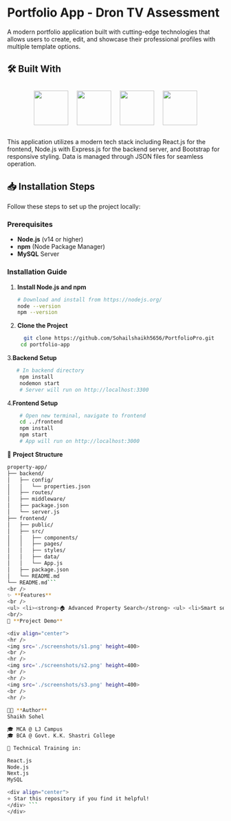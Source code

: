 # Portfolio App - Dron TV Assessment

A modern portfolio application built with cutting-edge technologies that allows users to create, edit, and showcase their professional profiles with multiple template options.

## 🛠️ Built With

<div align="center" style="display: flex; justify-content: center; gap: 20px; flex-wrap: wrap; margin: 30px 0;">
  <img src="https://cdn.jsdelivr.net/gh/devicons/devicon/icons/react/react-original.svg" width="80" height="80" />
  <img src="https://cdn.jsdelivr.net/gh/devicons/devicon/icons/nodejs/nodejs-original.svg" width="80" height="80" />
  <img src="https://cdn.jsdelivr.net/gh/devicons/devicon/icons/express/express-original.svg" width="80" height="80" />
  <img src="https://cdn.jsdelivr.net/gh/devicons/devicon/icons/bootstrap/bootstrap-original.svg" width="80" height="80" />
</div>

This application utilizes a modern tech stack including React.js for the frontend, Node.js with Express.js for the backend server, and Bootstrap for responsive styling. Data is managed through JSON files for seamless operation.
## 📥 Installation Steps

Follow these steps to set up the project locally:

### Prerequisites
- **Node.js** (v14 or higher)
- **npm** (Node Package Manager)
- **MySQL** Server

### Installation Guide

1. **Install Node.js and npm**
   ```bash
   # Download and install from https://nodejs.org/
   node --version
   npm --version
   ```

2. **Clone the Project**
   ```bash
     git clone https://github.com/Sohailshaikh5656/PortfolioPro.git
    cd portfolio-app
   ```

3.**Backend Setup**
```bash
   # In backend directory
    npm install
    nodemon start
    # Server will run on http://localhost:3300
```

4.**Frontend Setup**
```bash
    # Open new terminal, navigate to frontend
    cd ../frontend
    npm install
    npm start
    # App will run on http://localhost:3000
```


📁 **Project Structure**
```bash
property-app/
├── backend/
│   ├── config/
│   │   └── properties.json
│   ├── routes/
│   ├── middleware/
│   ├── package.json
│   └── server.js
├── frontend/
│   ├── public/
│   ├── src/
│   │   ├── components/
│   │   ├── pages/
│   │   ├── styles/
│   │   ├── data/
│   │   └── App.js
│   ├── package.json
│   └── README.md
└── README.md```
<br />
✨ **Features**
<br />
<ul> <li><strong>🏠 Advanced Property Search</strong> <ul> <li>Smart search with location-based filtering</li> <li>Price range and property type filters</li> <li>Bedrooms and bathrooms count filtering</li> <li>Real-time search results</li> </ul> </li> <li><strong>🎨 Modern User Interface</strong> <ul> <li>Clean and intuitive design with Bootstrap</li> <li>Responsive layout for all devices</li> <li>Interactive property cards with hover effects</li> <li>Easy navigation and user-friendly interface</li> </ul> </li> <li><strong>📝 Add Property Form</strong> <ul> <li>Comprehensive property addition form</li> <li>Image upload functionality</li> <li>Form validation and error handling</li> <li>Multiple property type options</li> </ul> </li> <li><strong>⚡ Single Page Application</strong> <ul> <li>Fast and seamless user experience</li> <li>No page reloads during navigation</li> <li>Smooth transitions and animations</li> <li>Optimized performance</li> </ul> </li> <li><strong>📊 Property Management</strong> <ul> <li>View all property listings</li> <li>Edit existing property details</li> <li>Delete property listings</li> <li>Property status management</li> </ul> </li> <li><strong>🔍 Enhanced Filtering</strong> <ul> <li>Multiple filter combinations</li> <li>Sort by price, date, and popularity</li> <li>Save favorite properties</li> <li>Quick view property details</li> </ul> </li> <li><strong>📱 Mobile Responsive</strong> <ul> <li>Optimized for mobile devices</li> <li>Touch-friendly interface</li> <li>Mobile-first design approach</li> <li>Cross-browser compatibility</li> </ul> </li> </ul>
<br/>
📸 **Project Demo**

<div align="center">
<hr />
<img src='./screenshots/s1.png' height=400>
<br />
<hr />
<img src='./screenshots/s2.png' height=400>
<br />
<hr />
<img src='./screenshots/s3.png' height=400>
<br />
<hr />
  
👨‍💻 **Author**
Shaikh Sohel

🎓 MCA @ LJ Campus
🎓 BCA @ Govt. K.K. Shastri College

💼 Technical Training in:

React.js
Node.js
Next.js
MySQL

<div align="center">
⭐ Star this repository if you find it helpful!
</div> ```
</div>
